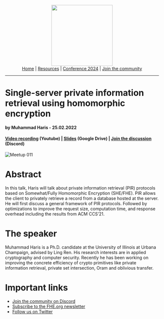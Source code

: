 <!-- Main header navigation -->
<p align="center">
  <img width="200" src="https://user-images.githubusercontent.com/5758427/180978488-db825482-5a58-4c7c-9589-c494a6f0be04.png"><br/>
  <a href="https://fhe-org.github.io">Home</a> | <a href="https://fhe-org.github.io/resources">Resources</a> | <a href="https://fhe-org.github.io/conferences/conference-2024/">Conference 2024</a> | <a href="https://fhe-org.github.io/community">Join the community</a>
</p>
<hr/>
<!-- /Main header navigation -->


# Single-server private information retrieval using homomorphic encryption
#### by Muhammad Haris - 25.02.2022

#### <a href="https://www.youtube.com/watch?v=pRkSYjOuhdk">Video recording</a> (Youtube) | <a href="https://drive.google.com/file/d/1IrMKg6FxsxQaKFMQzD_fNXMpDmZdDCX1/view">Slides</a> (Google Drive) | <a href="https://discord.fhe.org">Join the discussion</a> (Discord)

![Meetup 011](https://github.com/FHE-org/fhe-org.github.io/assets/37557436/2a9f4e76-18c6-498a-aa13-dbbde68cb140)

# Abstract
In this talk, Haris will talk about private information retrieval (PIR) protocols based on Somewhat/Fully Homomorphic Encryption (SHE/FHE). PIR allows the client to privately retrieve a record from a database hosted at the server. He will first discuss a general framework of PIR protocols. Followed by optimizations to improve the request size, computation time, and response overhead including the results from ACM CCS’21.

# The speaker
Muhammad Haris is a Ph.D. candidate at the University of Illinois at Urbana Champaign, advised by Ling Ren. His research interests are in applied cryptography and computer security. Recently he has been working on improving the concrete efficiency of crypto primitives like private information retrieval, private set intersection, Oram and oblivious transfer.

# Important links
- <a href="https://discord.fhe.org">Join the community on Discord</a>
- <a href="https://fheorg.substack.com">Subscribe to the FHE.org newsletter</a>
- <a href="https://twitter.com/fhe_org">Follow us on Twitter</a>

